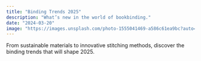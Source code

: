```yaml
---
title: "Binding Trends 2025"
description: "What’s new in the world of bookbinding."
date: "2024-03-20"
image: "https://images.unsplash.com/photo-1555041469-a586c61ea9bc?auto=format&fit=crop&w=600&q=80"
---
```


From sustainable materials to innovative stitching methods, discover the binding trends that will shape 2025.

